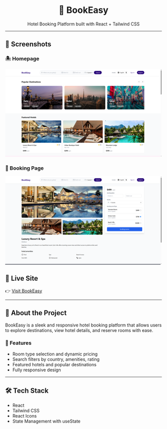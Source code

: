<h1 align="center">🏨 BookEasy</h1>
<p align="center">Hotel Booking Platform built with React + Tailwind CSS</p>

---

## 📸 Screenshots

### 🏝️ Homepage
![Homepage](./src/assets/Homepage.png)

### 🏨 Booking Page
![Booking](./src/assets/Booking.png)


## 🔗 Live Site

👉 [Visit BookEasy](https://tubular-bienenstitch-1972f5.netlify.app/)

---

## 🧠 About the Project

BookEasy is a sleek and responsive hotel booking platform that allows users to explore destinations, view hotel details, and reserve rooms with ease.

### 🔧 Features
- Room type selection and dynamic pricing
- Search filters by country, amenities, rating
- Featured hotels and popular destinations
- Fully responsive design

---

## 🛠 Tech Stack

- React
- Tailwind CSS
- React Icons
- State Management with useState
